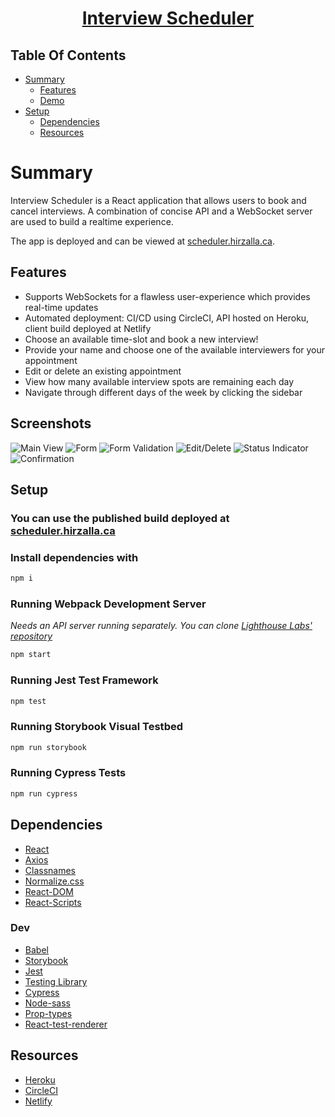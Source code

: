 <h1 align="center"><a href="https://scheduler-project-lhl.netlify.app/">Interview Scheduler</a></h1> 

## Table Of Contents
- [Summary](#summary)
  - [Features](#features)
  - [Demo](#demo)
- [Setup](#setup)
  - [Dependencies](#dependencies)
  - [Resources](#resources)

# Summary
Interview Scheduler is a React application that allows users to book and cancel interviews. A combination of concise API and a WebSocket server are used to build a realtime experience.

The app is deployed and can be viewed at [scheduler.hirzalla.ca](https://scheduler-project-lhl.netlify.app/).

## Features

- Supports WebSockets for a flawless user-experience which provides real-time updates
- Automated deployment: CI/CD using CircleCI, API hosted on Heroku, client build deployed at Netlify
- Choose an available time-slot and book a new interview!
- Provide your name and choose one of the available interviewers for your appointment
- Edit or delete an existing appointment
- View how many available interview spots are remaining each day
- Navigate through different days of the week by clicking the sidebar

## Screenshots

![Main View](./docs/images/main-view.png)
![Form](./docs/images/form.png)
![Form Validation](./docs/images/validation.png)
![Edit/Delete](./docs/images/edit-delete.png)
![Status Indicator](./docs/images/saving-indicator.png)
![Confirmation](./docs/images/confirmation.png)

## Setup

### You can use the published build deployed at [scheduler.hirzalla.ca](https://scheduler-project-lhl.netlify.app/)

### Install dependencies with 
```sh
npm i
```

### Running Webpack Development Server

<i>Needs an API server running separately. You can clone [Lighthouse Labs' repository](https://github.com/lighthouse-labs/scheduler-api)</i>
```sh
npm start
```

### Running Jest Test Framework

```sh
npm test
```

### Running Storybook Visual Testbed

```sh
npm run storybook
```

### Running Cypress Tests

```sh
npm run cypress
```

## Dependencies
- [React](https://reactjs.org/)
- [Axios](https://github.com/axios/axios)
- [Classnames](https://github.com/axios/axios)
- [Normalize.css](https://www.npmjs.com/package/normalize.css?activeTab=versions)
- [React-DOM](https://www.npmjs.com/package/react-dom)
- [React-Scripts](https://www.npmjs.com/package/react-scripts)

### Dev
- [Babel](https://babeljs.io/)
- [Storybook](https://storybook.js.org/)
- [Jest](https://jestjs.io/en/)
- [Testing Library](https://testing-library.com/)
- [Cypress](https://www.npmjs.com/package/cypress)
- [Node-sass](https://www.npmjs.com/package/node-sass)
- [Prop-types](https://www.npmjs.com/package/prop-types)
- [React-test-renderer](https://www.npmjs.com/package/react-test-renderer)

## Resources
- [Heroku](https://www.heroku.com/)
- [CircleCI](https://circleci.com/)
- [Netlify](https://www.netlify.com/)
